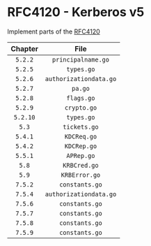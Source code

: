 # RFC4120 - Kerberos v5

Implement parts of the [RFC4120](https://datatracker.ietf.org/doc/html/rfc4120)

| Chapter | File                   |
|:-------:|:----------------------:|
| `5.2.2` | `principalname.go`     |
| `5.2.5` | `types.go`             |
| `5.2.6` | `authorizationdata.go` |
| `5.2.7` | `pa.go`                |
| `5.2.8` | `flags.go`             |
| `5.2.9` | `crypto.go`            |
| `5.2.10`| `types.go`             |
| `5.3`   | `tickets.go`           |
| `5.4.1` | `KDCReq.go`            |
| `5.4.2` | `KDCRep.go`            |
| `5.5.1` | `APRep.go`             |
| `5.8`   | `KRBCred.go`           |
| `5.9`   | `KRBError.go`          |
| `7.5.2` | `constants.go`         |
| `7.5.4` | `authorizationdata.go` |
| `7.5.6` | `constants.go`         |
| `7.5.7` | `constants.go`         |
| `7.5.8` | `constants.go`         |
| `7.5.9` | `constants.go`         |
